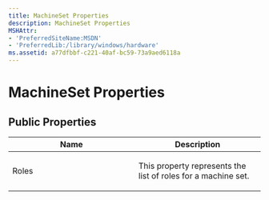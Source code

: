 ```yaml
---
title: MachineSet Properties
description: MachineSet Properties
MSHAttr:
- 'PreferredSiteName:MSDN'
- 'PreferredLib:/library/windows/hardware'
ms.assetid: a77dfbbf-c221-40af-bc59-73a9aed6118a
---
```


# MachineSet Properties


## <span id="Public-Properties"></span><span id="public_properties"></span><span id="PUBLIC_PROPERTIES"></span>Public Properties


<table>
<colgroup>
<col width="50%" />
<col width="50%" />
</colgroup>
<thead>
<tr class="header">
<th>Name</th>
<th>Description</th>
</tr>
</thead>
<tbody>
<tr class="odd">
<td><p>Roles</p></td>
<td><p>This property represents the list of roles for a machine set.</p></td>
</tr>
</tbody>
</table>

 

 

 






